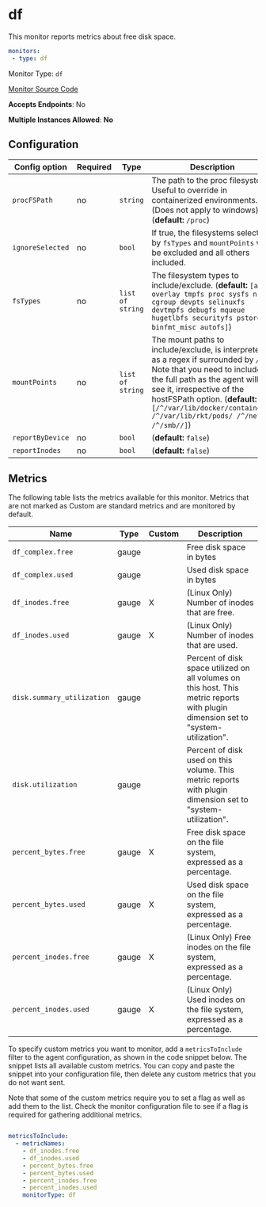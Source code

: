 <!--- GENERATED BY gomplate from scripts/docs/monitor-page.md.tmpl --->

# df


This monitor reports metrics about free disk space.

```yaml
monitors:
 - type: df
```


Monitor Type: `df`

[Monitor Source Code](https://github.com/signalfx/signalfx-agent/tree/master/internal/monitors/df)

**Accepts Endpoints**: No

**Multiple Instances Allowed**: **No**

## Configuration

| Config option | Required | Type | Description |
| --- | --- | --- | --- |
| `procFSPath` | no | `string` | The path to the proc filesystem. Useful to override in containerized environments.  (Does not apply to windows) (**default:** `/proc`) |
| `ignoreSelected` | no | `bool` | If true, the filesystems selected by `fsTypes` and `mountPoints` will be excluded and all others included. |
| `fsTypes` | no | `list of string` | The filesystem types to include/exclude. (**default:** `[aufs overlay tmpfs proc sysfs nsfs cgroup devpts selinuxfs devtmpfs debugfs mqueue hugetlbfs securityfs pstore binfmt_misc autofs]`) |
| `mountPoints` | no | `list of string` | The mount paths to include/exclude, is interpreted as a regex if surrounded by `/`.  Note that you need to include the full path as the agent will see it, irrespective of the hostFSPath option. (**default:** `[/^/var/lib/docker/containers/ /^/var/lib/rkt/pods/ /^/net// /^/smb//]`) |
| `reportByDevice` | no | `bool` |  (**default:** `false`) |
| `reportInodes` | no | `bool` |  (**default:** `false`) |




## Metrics

The following table lists the metrics available for this monitor. Metrics that are not marked as Custom are standard metrics and are monitored by default.

| Name | Type | Custom | Description |
| ---  | ---  | ---    | ---         |
| `df_complex.free` | gauge |  | Free disk space in bytes |
| `df_complex.used` | gauge |  | Used disk space in bytes |
| `df_inodes.free` | gauge | X | (Linux Only) Number of inodes that are free. |
| `df_inodes.used` | gauge | X | (Linux Only) Number of inodes that are used. |
| `disk.summary_utilization` | gauge |  | Percent of disk space utilized on all volumes on this host. This metric reports with plugin dimension set to "system-utilization". |
| `disk.utilization` | gauge |  | Percent of disk used on this volume. This metric reports with plugin dimension set to "system-utilization". |
| `percent_bytes.free` | gauge | X | Free disk space on the file system, expressed as a percentage. |
| `percent_bytes.used` | gauge | X | Used disk space on the file system, expressed as a percentage. |
| `percent_inodes.free` | gauge | X | (Linux Only) Free inodes on the file system, expressed as a percentage. |
| `percent_inodes.used` | gauge | X | (Linux Only) Used inodes on the file system, expressed as a percentage. |


To specify custom metrics you want to monitor, add a `metricsToInclude` filter
to the agent configuration, as shown in the code snippet below. The snippet
lists all available custom metrics. You can copy and paste the snippet into
your configuration file, then delete any custom metrics that you do not want
sent.

Note that some of the custom metrics require you to set a flag as well as add
them to the list. Check the monitor configuration file to see if a flag is
required for gathering additional metrics.

```yaml

metricsToInclude:
  - metricNames:
    - df_inodes.free
    - df_inodes.used
    - percent_bytes.free
    - percent_bytes.used
    - percent_inodes.free
    - percent_inodes.used
    monitorType: df
```




